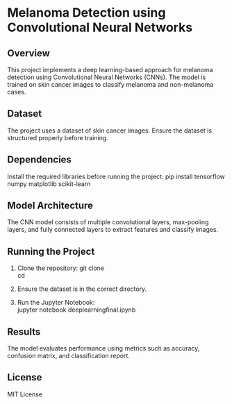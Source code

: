 # Melanoma Detection using Convolutional Neural Networks
## Overview

This project implements a deep learning-based approach for melanoma detection using Convolutional Neural Networks (CNNs). The model is trained on skin cancer images to classify melanoma and non-melanoma cases.

## Dataset

The project uses a dataset of skin cancer images. Ensure the dataset is structured properly before training.

## Dependencies

Install the required libraries before running the project:
pip install tensorflow numpy matplotlib scikit-learn

## Model Architecture

The CNN model consists of multiple convolutional layers, max-pooling layers, and fully connected layers to extract features and classify images.

## Running the Project

1. Clone the repository:
   git clone <repository-url><br>
   cd <repository-folder>

2. Ensure the dataset is in the correct directory.

3. Run the Jupyter Notebook:<br>
   jupyter notebook deeplearningfinal.ipynb

## Results

The model evaluates performance using metrics such as accuracy, confusion matrix, and classification report.

## License

MIT License 

